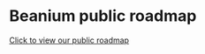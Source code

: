 # Beanium public roadmap

[Click to view our public roadmap](https//github.com/orgs/BeaniumMC/projects/1)
